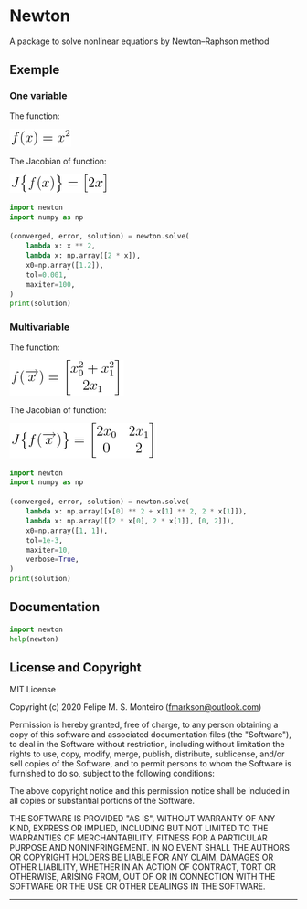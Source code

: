 # Newton

A package to solve nonlinear equations by Newton–Raphson method

## Exemple

### One variable

The function:

![Equation 1](docs/eq1.png)


The Jacobian of function:

![Equation 2](docs/eq2.png)


``` python
import newton
import numpy as np

(converged, error, solution) = newton.solve(
    lambda x: x ** 2,
    lambda x: np.array([2 * x]),
    x0=np.array([1.2]),
    tol=0.001,
    maxiter=100,
)
print(solution)
```

### Multivariable

The function:

![Equation 3](docs/eq3.png)

The Jacobian of function:

![Equation 4](docs/eq4.png)

``` python
import newton
import numpy as np

(converged, error, solution) = newton.solve(
    lambda x: np.array([x[0] ** 2 + x[1] ** 2, 2 * x[1]]),
    lambda x: np.array([[2 * x[0], 2 * x[1]], [0, 2]]),
    x0=np.array([1, 1]),
    tol=1e-3,
    maxiter=10,
    verbose=True,
)
print(solution)
```


## Documentation

``` python
import newton
help(newton)
```


## License and Copyright
 
MIT License

Copyright (c) 2020 Felipe M. S. Monteiro (<fmarkson@outlook.com>)

Permission is hereby granted, free of charge, to any person obtaining a copy
of this software and associated documentation files (the "Software"), to deal
in the Software without restriction, including without limitation the rights
to use, copy, modify, merge, publish, distribute, sublicense, and/or sell
copies of the Software, and to permit persons to whom the Software is
furnished to do so, subject to the following conditions:

The above copyright notice and this permission notice shall be included in all
copies or substantial portions of the Software.

THE SOFTWARE IS PROVIDED "AS IS", WITHOUT WARRANTY OF ANY KIND, EXPRESS OR
IMPLIED, INCLUDING BUT NOT LIMITED TO THE WARRANTIES OF MERCHANTABILITY,
FITNESS FOR A PARTICULAR PURPOSE AND NONINFRINGEMENT. IN NO EVENT SHALL THE
AUTHORS OR COPYRIGHT HOLDERS BE LIABLE FOR ANY CLAIM, DAMAGES OR OTHER
LIABILITY, WHETHER IN AN ACTION OF CONTRACT, TORT OR OTHERWISE, ARISING FROM,
OUT OF OR IN CONNECTION WITH THE SOFTWARE OR THE USE OR OTHER DEALINGS IN THE
SOFTWARE.

---






